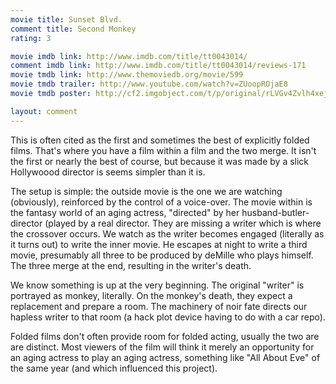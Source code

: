 ```yaml
---
movie title: Sunset Blvd.
comment title: Second Monkey
rating: 3

movie imdb link: http://www.imdb.com/title/tt0043014/
comment imdb link: http://www.imdb.com/title/tt0043014/reviews-171
movie tmdb link: http://www.themoviedb.org/movie/599
movie tmdb trailer: http://www.youtube.com/watch?v=ZUoopROjaE8
movie tmdb poster: http://cf2.imgobject.com/t/p/original/rLVGv4Zvlh4xejieJviamfnmMEY.jpg

layout: comment
---
```


This is often cited as the first and sometimes the best of explicitly folded films. That's where you have a film within a film and the two merge. It isn't the first or nearly the best of course, but because it was made by a slick Hollywoood director is seems simpler than it is.

The setup is simple: the outside movie is the one we are watching (obviously), reinforced by the control of a voice-over. The movie within is the fantasy world of an aging actress, "directed" by her husband-butler-director (played by a real director. They are missing a writer which is where the crossover occurs. We watch as the writer becomes engaged (literally as it turns out) to write the inner movie. He escapes at night to write a third movie, presumably all three to be produced by deMille who plays himself. The three merge at the end, resulting in the writer's death.

We know something is up at the very beginning. The original "writer" is portrayed as monkey, literally. On the monkey's death, they expect a replacement and prepare a room. The machinery of noir fate directs our hapless writer to that room (a hack plot device having to do with a car repo).

Folded films don't often provide room for folded acting, usually the two are are distinct. Most viewers of the film will think it merely an opportunity for an aging actress to play an aging actress, something like "All About Eve" of the same year (and which influenced this project).